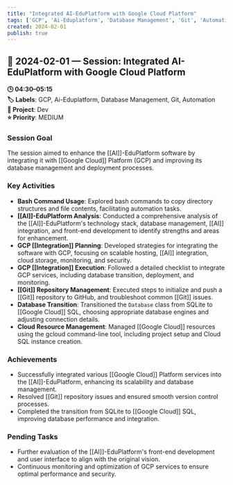 ```yaml
---
title: "Integrated AI-EduPlatform with Google Cloud Platform"
tags: ['GCP', 'Ai-Eduplatform', 'Database Management', 'Git', 'Automation']
created: 2024-02-01
publish: true
---
```


## 📅 2024-02-01 — Session: Integrated AI-EduPlatform with Google Cloud Platform

**🕒 04:30–05:15**  
**🏷️ Labels**: GCP, Ai-Eduplatform, Database Management, Git, Automation  
**📂 Project**: Dev  
**⭐ Priority**: MEDIUM  


### Session Goal
The session aimed to enhance the [[AI]]-EduPlatform software by integrating it with [[Google Cloud]] Platform (GCP) and improving its database management and deployment processes.

### Key Activities
- **Bash Command Usage**: Explored bash commands to copy directory structures and file contents, facilitating automation tasks.
- **[[AI]]-EduPlatform Analysis**: Conducted a comprehensive analysis of the [[AI]]-EduPlatform's technology stack, database management, [[AI]] integration, and front-end development to identify strengths and areas for enhancement.
- **GCP [[Integration]] Planning**: Developed strategies for integrating the software with GCP, focusing on scalable hosting, [[AI]] integration, cloud storage, monitoring, and security.
- **GCP [[Integration]] Execution**: Followed a detailed checklist to integrate GCP services, including database transition, deployment, and monitoring.
- **[[Git]] Repository Management**: Executed steps to initialize and push a [[Git]] repository to GitHub, and troubleshoot common [[Git]] issues.
- **Database Transition**: Transitioned the `Database` class from SQLite to [[Google Cloud]] SQL, choosing appropriate database engines and adjusting connection details.
- **Cloud Resource Management**: Managed [[Google Cloud]] resources using the gcloud command-line tool, including project setup and Cloud SQL instance creation.

### Achievements
- Successfully integrated various [[Google Cloud]] Platform services into the [[AI]]-EduPlatform, enhancing its scalability and database management.
- Resolved [[Git]] repository issues and ensured smooth version control processes.
- Completed the transition from SQLite to [[Google Cloud]] SQL, improving database performance and integration.

### Pending Tasks
- Further evaluation of the [[AI]]-EduPlatform's front-end development and user interface to align with the original vision.
- Continuous monitoring and optimization of GCP services to ensure optimal performance and security.
